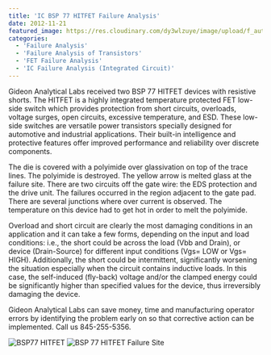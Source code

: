 ```yaml
---
title: 'IC BSP 77 HITFET Failure Analysis'
date: 2012-11-21
featured_image: https://res.cloudinary.com/dy3wlzuye/image/upload/f_auto,c_scale,w_250/v1/GideonLabs/BSP-1.jpg
categories:
  - 'Failure Analysis'
  - 'Failure Analysis of Transistors'
  - 'FET Failure Analysis'
  - 'IC Failure Analysis (Integrated Circuit)'
---
```


Gideon Analytical Labs received two BSP 77 HITFET devices with resistive shorts. The HITFET is a highly integrated temperature protected FET low-side switch which provides protection from short circuits, overloads, voltage surges, open circuits, excessive temperature, and ESD. These low-side switches are versatile power transistors specially designed for automotive and industrial applications. Their built-in intelligence and protective features offer improved performance and reliability over discrete components.

The die is covered with a polyimide over glassivation on top of the trace lines. The polyimide is destroyed. The yellow arrow is melted glass at the failure site. There are two circuits off the gate wire: the EDS protection and the drive unit. The failures occurred in the region adjacent to the gate pad. There are several junctions where over current is observed. The temperature on this device had to get hot in order to melt the polyimide.

Overload and short circuit are clearly the most damaging conditions in an application and it can take a few forms, depending on the input and load conditions: i.e., the short could be across the load (Vbb and Drain), or device (Drain-Source) for different input conditions (Vgs= LOW or Vgs= HIGH). Additionally, the short could be intermittent, significantly worsening the situation especially when the circuit contains inductive loads. In this case, the self-induced (fly-back) voltage and/or the clamped energy could be significantly higher than specified values for the device, thus irreversibly damaging the device.

Gideon Analytical Labs can save money, time and manufacturing operator errors by identifying the problem early on so that corrective action can be implemented. Call us 845-255-5356.

![BSP77 HITFET](https://res.cloudinary.com/dy3wlzuye/image/upload/f_auto,c_scale,w_300/GideonLabs/BSP-1.jpg 'BSP77 HITFET')
![BSP 77 HITFET Failure Site](https://res.cloudinary.com/dy3wlzuye/image/upload/f_auto,c_scale,w_300/GideonLabs/BSP-77-HITFET-2.jpg 'BSP 77 HITFET Failure Site')
